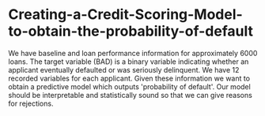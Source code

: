 # Creating-a-Credit-Scoring-Model-to-obtain-the-probability-of-default
We have baseline and loan performance information for approximately 6000 loans.  The target variable (BAD) is a binary variable indicating whether an applicant eventually defaulted or was seriously delinquent.  We have 12 recorded variables for each applicant.  Given these information we want to obtain a predictive model which outputs 'probability of default'. Our model should be interpretable and statistically sound so that we can give reasons for rejections.
